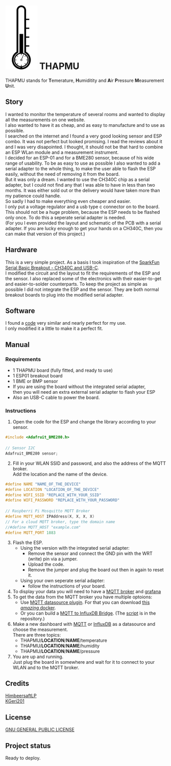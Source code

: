 # <img src="THAPMU.svg" alt="Logo" height="200"/> THAPMU 
THAPMU stands for **T**emerature, **H**umiditity and **A**ir **P**ressure **M**easurement **U**nit.

## Story
I wanted to monitor the temperature of several rooms and wanted to display all the measurements on one website.  
I also wanted to have it as cheap, and as easy to manufacture and to use as possible.  
I searched on the internet and I found a very good looking sensor and ESP combo.
It was not perfect but looked promising.
I read the reviews about it and I was very disapointed.
I thought, it should not be that hard to combine an ESP WLan module and a measurement instrument.  
I decided for an ESP-01 and for a BME280 sensor, because of his wide range of usability.
To be as easy to use as possible I also wanted to add a serial adapter to the whole thing, to make the user able to flash the ESP easily, without the need of removing it from the board.  
But it was only a dream. I wanted to use the CH340C chip as a serial adapter, but I could not find any that I was able to have in less than two months. It was either sold out or the delivery would have taken more than my patience could handle.  
So sadly I had to make everything even cheaper and easier.  
I only put a voltage regulator and a usb type c connector on to the board. This should not be a huge problem, because the ESP needs to be flashed only once. To do this a seperate serial adapter is needed.  
(For you I even provided the layout and schematic of the PCB with a serial adapter. If you are lucky enough to get your hands on a CH340C, then you can make that version of this project.)

## Hardware
This is a very simple project. As a basis I took inspiration of the [SparkFun Serial Basic Breakout - CH340C and USB-C](https://www.sparkfun.com/products/15096).  
I modified the circuit and the layout to fit the requirements of the ESP and the sensor. I also replaced some of the electronics with their easier-to-get and easier-to-solder counterparts.
To keep the project as simple as possible I did not integrate the ESP and the sensor.
They are both normal breakout boards to plug into the modified serial adapter.

## Software
I found a [code](https://randomnerdtutorials.com/esp8266-nodemcu-mqtt-publish-bme280-arduino/) very similar and nearly perfect for my use.  
I only modified it a little to make it a perfect fit.  

## Manual
### Requirements
* 1 THAPMU board (fully fitted, and ready to use)
* 1 ESP01 breakout board
* 1 BME or BMP sensor
* If you are using the board without the integrated serial adapter,  
  then you will need an extra external serial adapter to flash your ESP
* Also an USB-C cable to power the board.

### Instructions
1. Open the code for the ESP and change the library according to your sensor.  
```ino
#include <Adafruit_BME280.h>

// Sensor I2C
Adafruit_BME280 sensor;
```
2. Fill in your WLAN SSID and password, and also the address of the MQTT broker.   
Add the location and the name of the device.
```ino
#define NAME "NAME_OF_THE_DEVICE"
#define LOCATION "LOCATION_OF_THE_DEVICE"
#define WIFI_SSID "REPLACE_WITH_YOUR_SSID"
#define WIFI_PASSWORD "REPLACE_WITH_YOUR_PASSWORD"

// Raspberri Pi Mosquitto MQTT Broker
#define MQTT_HOST IPAddress(X, X, X, X)
// For a cloud MQTT broker, type the domain name
//#define MQTT_HOST "example.com"
#define MQTT_PORT 1883
``` 
3. Flash the ESP.  
    - Using the version with the integrated serial adapter:  
      - Remove the sensor and connect the GND pin with the WRT (write) pin via a jumper.  
      - Upload the code.  
      - Remove the jumper and plug the board out then in again to reset it.  
    - Using your own seperate serial adapter:  
      - follow the instructions of your board. 
4. To display your data you will need to have a [MQTT broker](https://mosquitto.org/) and [grafana](https://grafana.com/) 
5. To get the data from the MQTT broker you have multiple optoions:  
    - Use [MQTT datasource plugin](https://github.com/grafana/mqtt-datasource). For that you can download [this _amazing_ docker](https://gist.github.com/HimbeersaftLP/82b2a1be7708ddcf71746cd86f2c5de0). 
    - Or you can build a [MQTT to InfluxDB Bridge](https://diyi0t.com/visualize-mqtt-data-with-influxdb-and-grafana/). (The [script](https://github.com/KGeri201/THAPMU/blob/main/MQTTInfluxDBBridge.py) is in the repository.)
6. Make a new dashboard with [MQTT](https://en.wikipedia.org/wiki/MQTT) or [InfluxDB](https://www.influxdata.com/products/influxdb-overview/) as a datasource and choose the measurement.  
There are three topics:  
   - THAPMU/**LOCATION**/**NAME**/temperature   
   - THAPMU/**LOCATION**/**NAME**/humidity
   - THAPMU/**LOCATION**/**NAME**/pressure
7. You are up and running.  
Just plug the board in somewhere and wait for it to connect to your WLAN and to the MQTT broker.

## Credits
[HimbeersaftLP](https://github.com/HimbeersaftLP)  
[KGeri201](https://github.com/KGeri201)  

## License
[GNU GENERAL PUBLIC LICENSE](https://choosealicense.com/licenses/gpl-3.0/)

## Project status
Ready to deploy.
